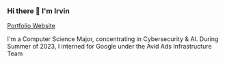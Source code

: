 ### Hi there 👋 I'm Irvin
[Portfolio Website](https://www.irvinfavors.tech/)

<p>I'm a Computer Science Major, concentrating in Cybersecurity & AI. During Summer of 2023, I interned for Google under the Avid Ads Infrastructure Team</p>
<!--
**IrvinFavors/irvinfavors** is a ✨ _special_ ✨ repository because its `README.md` (this file) appears on your GitHub profile.

Here are some ideas to get you started:
- 🔭 I’m currently working on ...
- 🌱 I’m currently learning ...
- 👯 I’m looking to collaborate on ...
- 🤔 I’m looking for help with ...
- 💬 Ask me about ...
- 📫 How to reach me: ...
- 😄 Pronouns: ...
- ⚡ Fun fact: ...
- <p><img align="left" src="https://github-readme-stats.vercel.app/api/top-langs?username=irvinfavors&show_icons=true&locale=en&layout=compact" alt="irvinfavors" /></p>
-->

